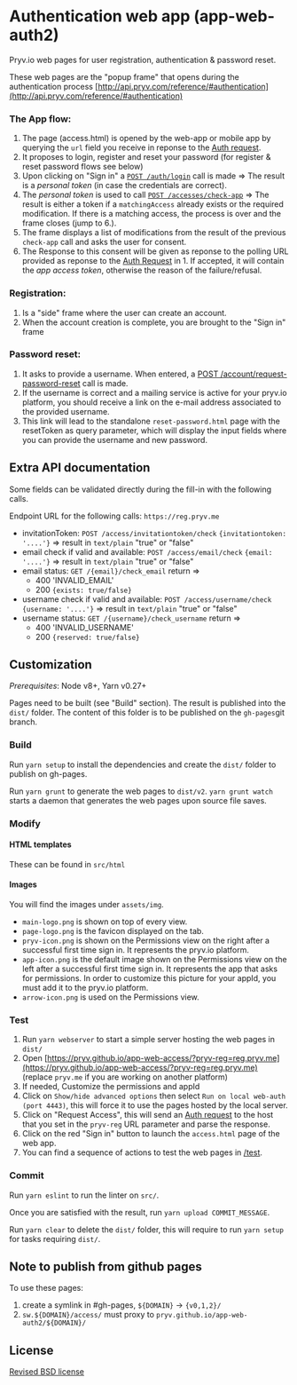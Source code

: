 # Authentication web app (app-web-auth2)

Pryv.io web pages for user registration, authentication & password reset.

These web pages are the "popup frame" that opens during the authentication process [http://api.pryv.com/reference/#authentication](http://api.pryv.com/reference/#authentication)

### The App flow:

1. The page (access.html) is opened by the web-app or mobile app by querying the `url` field you receive in reponse to the [Auth request](https://api.pryv.com/reference/#auth-request).
2. It proposes to login, register and reset your password (for register & reset password flows see below) 
3. Upon clicking on "Sign in" a [`POST /auth/login`](https://api.pryv.com/reference-full/#login-user) call is made => The result is a *personal token* (in case the credentials are correct).
4. The *personal token* is used to call [`POST /accesses/check-app`](https://api.pryv.com/reference-full/#check-app-authorization) => The result is either a token if a `matchingAccess` already exists or the required modification. If there is a matching access, the process is over and the frame closes (jump to 6.). 
5. The frame displays a list of modifications from the result of the previous `check-app` call and asks the user for consent.
6. The Response to this consent will be given as reponse to the polling URL provided as reponse to the [Auth Request](https://api.pryv.com/reference/#auth-request) in 1. If accepted, it will contain the *app access token*, otherwise the reason of the failure/refusal.

### Registration:
 
1. Is a "side" frame where the user can create an account. 
2. When the account creation is complete, you are brought to the "Sign in" frame

### Password reset:

1. It asks to provide a username. When entered, a [POST /account/request-password-reset](https://api.pryv.com/reference-full/#request-password-reset) call is made.
2. If the username is correct and a mailing service is active for your pryv.io platform, you should receive a link on the e-mail address associated to the provided username.
3. This link will lead to the standalone `reset-password.html` page with the resetToken as query parameter, which will display the input fields where you can provide the username and new password.

## Extra API documentation

Some fields can be validated directly during the fill-in with the following calls.

Endpoint URL for the following calls: `https://reg.pryv.me`

- invitationToken: `POST /access/invitationtoken/check` `{invitationtoken: '....'}` => result in `text/plain` "true" or "false"
- email check if valid and available: `POST /access/email/check` `{email: '....'}` => result in `text/plain` "true" or "false" 
- email status: `GET /{email}/check_email` return => 
	- 400 'INVALID_EMAIL'
	- 200 `{exists: true/false}` 
- username check if valid and available: `POST /access/username/check` `{username: '....'}` => result in `text/plain` "true" or "false"
- username status: `GET /{username}/check_username` return => 
	- 400 'INVALID_USERNAME'
	- 200 `{reserved: true/false}`


## Customization

*Prerequisites*: Node v8+, Yarn v0.27+

Pages need to be built (see "Build" section). The result is published into the `dist/` folder. The content of this folder is to be published on the `gh-pages`git branch.

### Build

Run `yarn setup` to install the dependencies and create the `dist/` folder to publish on gh-pages.

Run `yarn grunt` to generate the web pages to `dist/v2`. `yarn grunt watch` starts a daemon that generates the web pages upon source file saves.

### Modify

#### HTML templates

These can be found in `src/html`

#### Images

You will find the images under `assets/img`.

- `main-logo.png` is shown on top of every view.
- `page-logo.png` is the favicon displayed on the tab.
- `pryv-icon.png` is shown on the Permissions view on the right after a successful first time sign in. It represents the pryv.io platform.
- `app-icon.png` is the default image shown on the Permissions view on the left after a successful first time sign in. It represents the app that asks for permissions. In order to customize this picture for your appId, you must add it to the pryv.io platform.
- `arrow-icon.png` is used on the Permissions view.

### Test

1. Run `yarn webserver` to start a simple server hosting the web pages in `dist/`
2. Open [https://pryv.github.io/app-web-access/?pryv-reg=reg.pryv.me](https://pryv.github.io/app-web-access/?pryv-reg=reg.pryv.me) (replace `pryv.me` if you are working on another platform)
3. If needed, Customize the permissions and appId 
4. Click on `Show/hide advanced options` then select `Run on local web-auth (port 4443)`, this will force it to use the pages hosted by the local server. 
5. Click on "Request Access", this will send an [Auth request](http://api.pryv.com/reference/#auth-request) to the host that you set in the `pryv-reg` URL parameter and parse the response.
6. Click on the red "Sign in" button to launch the `access.html` page of the web app.   
7. You can find a sequence of actions to test the web pages in [/test](https://github.com/pryv/app-web-auth2/tree/master/test).

### Commit

Run `yarn eslint` to run the linter on `src/`.

Once you are satisfied with the result, run `yarn upload COMMIT_MESSAGE`.

Run `yarn clear` to delete the `dist/` folder, this will require to run `yarn setup` for tasks requiring `dist/`.

## Note to publish from github pages

To use these pages:

1. create a symlink in #gh-pages, `${DOMAIN}` -> `{v0,1,2}/`
2. `sw.${DOMAIN}/access/` must proxy to `pryv.github.io/app-web-auth2/${DOMAIN}/` 


## License

[Revised BSD license](https://github.com/pryv/documents/blob/master/license-bsd-revised.md)
